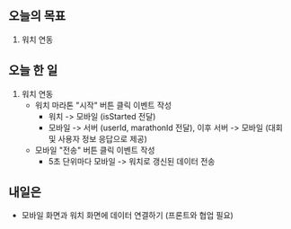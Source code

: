 ## 오늘의 목표
1. 워치 연동

## 오늘 한 일
1. 워치 연동
   - 워치 마라톤 "시작" 버튼 클릭 이벤트 작성
     - 워치 -> 모바일 (isStarted 전달)
     - 모바일 -> 서버 (userId, marathonId 전달), 이후 서버 -> 모바일 (대회 및 사용자 정보 응답으로 제공)
   - 모바일 "전송" 버튼 클릭 이벤트 작성
     - 5초 단위마다 모바일 -> 워치로 갱신된 데이터 전송

## 내일은
- 모바일 화면과 워치 화면에 데이터 연결하기 (프론트와 협업 필요)